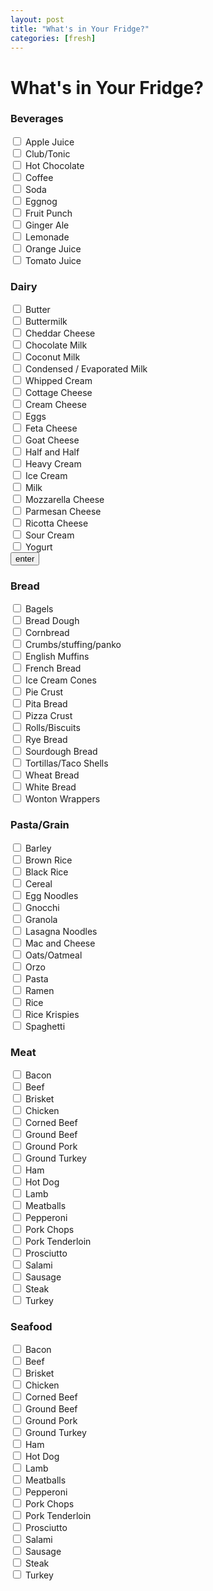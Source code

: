 ```yaml
---
layout: post
title: "What's in Your Fridge?"
categories: [fresh]
---
```

# What's in Your Fridge?

<html>
<body>

<h3>Beverages</h3>

<form action="/action_page.php">
  <input type="checkbox" id="b1">
  <label for="b1"> Apple Juice</label><br>
  <input type="checkbox" id="b2">
  <label for="b2"> Club/Tonic</label><br>
  <input type="checkbox" id="b3">
  <label for="b3"> Hot Chocolate</label><br>
  <input type="checkbox" id="b3">
  <label for="b4"> Coffee</label><br>
  <input type="checkbox" id="b4">
  <label for="b3"> Soda</label><br>
  <input type="checkbox" id="b3">
  <label for="b3"> Eggnog</label><br>
  <input type="checkbox" id="b3">
  <label for="b3"> Fruit Punch</label><br>
  <input type="checkbox" id="b3">
  <label for="b3"> Ginger Ale</label><br>
  <input type="checkbox" id="b3">
  <label for="b3"> Lemonade</label><br>
  <input type="checkbox" id="b3">
  <label for="b3"> Orange Juice</label><br>
  <input type="checkbox" id="b3">
  <label for="b3"> Tomato Juice</label><br>
</form>


<h3>Dairy</h3>

<form action="/action_page.php">
  <input type="checkbox" id="b1">
  <label for="b1"> Butter</label><br>
  <input type="checkbox" id="b2">
  <label for="b2"> Buttermilk</label><br>
  <input type="checkbox" id="b3">
  <label for="b3"> Cheddar Cheese</label><br>
  <input type="checkbox" id="b3">
  <label for="b4"> Chocolate Milk</label><br>
  <input type="checkbox" id="b4">
  <label for="b3"> Coconut Milk</label><br>
  <input type="checkbox" id="b3">
  <label for="b3"> Condensed / Evaporated Milk</label><br>
  <input type="checkbox" id="b3">
  <label for="b3"> Whipped Cream</label><br>
  <input type="checkbox" id="b3">
  <label for="b3"> Cottage Cheese</label><br>
  <input type="checkbox" id="b3">
  <label for="b3"> Cream Cheese</label><br>
  <input type="checkbox" id="b3">
  <label for="b3"> Eggs</label><br>
  <input type="checkbox" id="b3">
  <label for="b3"> Feta Cheese</label><br>
  <input type="checkbox" id="b3">
  <label for="b3"> Goat Cheese</label><br>
  <input type="checkbox" id="b3">
  <label for="b3"> Half and Half</label><br>
  <input type="checkbox" id="b3">
  <label for="b3"> Heavy Cream</label><br>
  <input type="checkbox" id="b3">
  <label for="b3"> Ice Cream</label><br>
  <input type="checkbox" id="b3">
  <label for="b3"> Milk</label><br>
  <input type="checkbox" id="b3">
  <label for="b3"> Mozzarella Cheese</label><br>
  <input type="checkbox" id="b3">
  <label for="b3"> Parmesan Cheese</label><br>
  <input type="checkbox" id="b3">
  <label for="b3"> Ricotta Cheese</label><br>
  <input type="checkbox" id="b3">
  <label for="b3"> Sour Cream</label><br>
  <input type="checkbox" id="b3">
  <label for="b3"> Yogurt</label><br>
  <input type="submit" value="enter">
</form>


<h3>Bread</h3>

<form action="/action_page.php">
  <input type="checkbox" id="b1">
  <label for="b1"> Bagels</label><br>
  <input type="checkbox" id="b2">
  <label for="b2"> Bread Dough</label><br>
  <input type="checkbox" id="b3">
  <label for="b3"> Cornbread</label><br>
  <input type="checkbox" id="b3">
  <label for="b4"> Crumbs/stuffing/panko</label><br>
  <input type="checkbox" id="b4">
  <label for="b3"> English Muffins</label><br>
  <input type="checkbox" id="b3">
  <label for="b3"> French Bread</label><br>
  <input type="checkbox" id="b3">
  <label for="b3"> Ice Cream Cones</label><br>
  <input type="checkbox" id="b3">
  <label for="b3"> Pie Crust</label><br>
  <input type="checkbox" id="b3">
  <label for="b3"> Pita Bread</label><br>
  <input type="checkbox" id="b3">
  <label for="b3"> Pizza Crust</label><br>
  <input type="checkbox" id="b3">
  <label for="b3"> Rolls/Biscuits</label><br>
  <input type="checkbox" id="b3">
  <label for="b3"> Rye Bread</label><br>
  <input type="checkbox" id="b3">
  <label for="b3"> Sourdough Bread</label><br>
  <input type="checkbox" id="b3">
  <label for="b3"> Tortillas/Taco Shells</label><br>
  <input type="checkbox" id="b3">
  <label for="b3"> Wheat Bread</label><br>
  <input type="checkbox" id="b3">
  <label for="b3"> White Bread</label><br>
  <input type="checkbox" id="b3">
  <label for="b3"> Wonton Wrappers</label><br>


  <h3>Pasta/Grain</h3>

<form action="/action_page.php">
  <input type="checkbox" id="b1">
  <label for="b1"> Barley</label><br>
  <input type="checkbox" id="b2">
  <label for="b2"> Brown Rice</label><br>
  <input type="checkbox" id="b3">
  <label for="b3"> Black Rice</label><br>
  <input type="checkbox" id="b3">
  <label for="b4"> Cereal</label><br>
  <input type="checkbox" id="b4">
  <label for="b3"> Egg Noodles</label><br>
  <input type="checkbox" id="b3">
  <label for="b3"> Gnocchi</label><br>
  <input type="checkbox" id="b3">
  <label for="b3"> Granola</label><br>
  <input type="checkbox" id="b3">
  <label for="b3"> Lasagna Noodles</label><br>
  <input type="checkbox" id="b3">
  <label for="b3"> Mac and Cheese</label><br>
  <input type="checkbox" id="b3">
  <label for="b3"> Oats/Oatmeal</label><br>
  <input type="checkbox" id="b3">
  <label for="b3"> Orzo</label><br>
  <input type="checkbox" id="b3">
  <label for="b3"> Pasta</label><br>
  <input type="checkbox" id="b3">
  <label for="b3"> Ramen</label><br>
  <input type="checkbox" id="b3">
  <label for="b3"> Rice</label><br>
  <input type="checkbox" id="b3">
  <label for="b3"> Rice Krispies</label><br>
  <input type="checkbox" id="b3">
  <label for="b3"> Spaghetti</label><br>


  <h3>Meat</h3>

<form action="/action_page.php">
  <input type="checkbox" id="b1">
  <label for="b1"> Bacon</label><br>
  <input type="checkbox" id="b2">
  <label for="b2"> Beef</label><br>
  <input type="checkbox" id="b3">
  <label for="b3"> Brisket</label><br>
  <input type="checkbox" id="b3">
  <label for="b4"> Chicken</label><br>
  <input type="checkbox" id="b4">
  <label for="b3"> Corned Beef</label><br>
  <input type="checkbox" id="b3">
  <label for="b3"> Ground Beef</label><br>
  <input type="checkbox" id="b3">
  <label for="b3"> Ground Pork</label><br>
  <input type="checkbox" id="b3">
  <label for="b3"> Ground Turkey</label><br>
  <input type="checkbox" id="b3">
  <label for="b3"> Ham</label><br>
  <input type="checkbox" id="b3">
  <label for="b3"> Hot Dog</label><br>
  <input type="checkbox" id="b3">
  <label for="b3"> Lamb</label><br>
  <input type="checkbox" id="b3">
  <label for="b3"> Meatballs</label><br>
  <input type="checkbox" id="b3">
  <label for="b3"> Pepperoni</label><br>
  <input type="checkbox" id="b3">
  <label for="b3"> Pork Chops</label><br>
  <input type="checkbox" id="b3">
  <label for="b3"> Pork Tenderloin</label><br>
  <input type="checkbox" id="b3">
  <label for="b3"> Prosciutto</label><br>
  <input type="checkbox" id="b3">
  <label for="b3"> Salami</label><br>
  <input type="checkbox" id="b3">
  <label for="b3"> Sausage</label><br>
  <input type="checkbox" id="b3">
  <label for="b3"> Steak</label><br>
  <input type="checkbox" id="b3">
  <label for="b3"> Turkey</label><br>


  <h3>Seafood</h3>

<form action="/action_page.php">
  <input type="checkbox" id="b1">
  <label for="b1"> Bacon</label><br>
  <input type="checkbox" id="b2">
  <label for="b2"> Beef</label><br>
  <input type="checkbox" id="b3">
  <label for="b3"> Brisket</label><br>
  <input type="checkbox" id="b3">
  <label for="b4"> Chicken</label><br>
  <input type="checkbox" id="b4">
  <label for="b3"> Corned Beef</label><br>
  <input type="checkbox" id="b3">
  <label for="b3"> Ground Beef</label><br>
  <input type="checkbox" id="b3">
  <label for="b3"> Ground Pork</label><br>
  <input type="checkbox" id="b3">
  <label for="b3"> Ground Turkey</label><br>
  <input type="checkbox" id="b3">
  <label for="b3"> Ham</label><br>
  <input type="checkbox" id="b3">
  <label for="b3"> Hot Dog</label><br>
  <input type="checkbox" id="b3">
  <label for="b3"> Lamb</label><br>
  <input type="checkbox" id="b3">
  <label for="b3"> Meatballs</label><br>
  <input type="checkbox" id="b3">
  <label for="b3"> Pepperoni</label><br>
  <input type="checkbox" id="b3">
  <label for="b3"> Pork Chops</label><br>
  <input type="checkbox" id="b3">
  <label for="b3"> Pork Tenderloin</label><br>
  <input type="checkbox" id="b3">
  <label for="b3"> Prosciutto</label><br>
  <input type="checkbox" id="b3">
  <label for="b3"> Salami</label><br>
  <input type="checkbox" id="b3">
  <label for="b3"> Sausage</label><br>
  <input type="checkbox" id="b3">
  <label for="b3"> Steak</label><br>
  <input type="checkbox" id="b3">
  <label for="b3"> Turkey</label><br>
  
</body>
</html>


